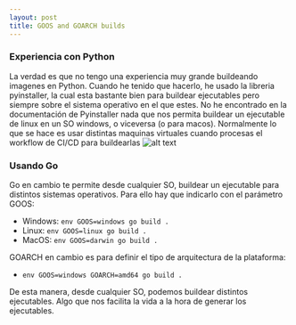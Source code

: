 ```yaml
---
layout: post
title: GOOS and GOARCH builds
---
```


### Experiencia con Python
La verdad es que no tengo una experiencia muy grande buildeando imagenes en Python. Cuando he tenido que hacerlo, he usado la libreria pyinstaller, la cual esta bastante bien para buildear ejecutables pero siempre sobre el sistema operativo en el que estes.
No he encontrado en la documentación de Pyinstaller nada que nos permita buildear un ejecutable de linux en un SO windows, o viceversa (o para macos). Normalmente lo que se hace es usar distintas maquinas virtuales cuando procesas el workflow de CI/CD para buildearlas
![alt text](../images/image.png)

### Usando Go
Go en cambio te permite desde cualquier SO, buildear un ejecutable para distintos sistemas operativos. Para ello hay que indicarlo con el parámetro GOOS:

-   Windows: `env GOOS=windows go build .` 
-   Linux: `env GOOS=linux go build .`
-   MacOS: `env GOOS=darwin go build .`

GOARCH en cambio es para definir el tipo de arquitectura de la plataforma:

-   `env GOOS=windows GOARCH=amd64 go build .`

De esta manera, desde cualquier SO, podemos buildear distintos ejecutables. Algo que nos facilita la vida a la hora de generar los ejecutables.